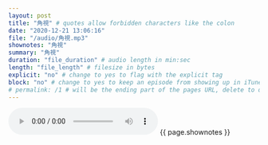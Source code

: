 ```yaml
---
layout: post
title: "角視" # quotes allow forbidden characters like the colon
date: "2020-12-21 13:06:16"
file: "/audio/角視.mp3"
shownotes: "角視"
summary: "角視"
duration: "file_duration" # audio length in min:sec
length: "file_length" # filesize in bytes
explicit: "no" # change to yes to flag with the explicit tag
block: "no" # change to yes to keep an episode from showing up in iTunes
# permalink: /1 # will be the ending part of the pages URL, delete to default to the title
---
```


<audio controls>
<source src="{{site.url}}{{site.baseurl}}{{ page.file }}" type="audio/x-mp3">
Your browser does not support the audio element.
</audio>
{{ page.shownotes }}
